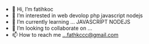 - 👋 Hi, I’m fatihkoc
- 👀 I’m interested in web devolop php javascript nodejs
- 🌱 I’m currently learning ... JAVASCRİPT NODEJS  
- 💞️ I’m looking to collaborate on ...
- 📫 How to reach me ...fathkccc@gmail.com

<!---
fathkoc/fathkoc is a ✨ special ✨ repository because its `README.md` (this file) appears on your GitHub profile.
You can click the Preview link to take a look at your changes.
--->

